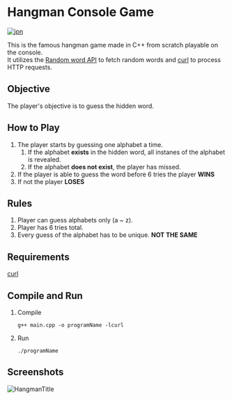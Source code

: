 # Hangman Console Game
[![jpn](https://img.shields.io/badge/lang-jpn-red.svg)](https://github.com/renm10/Hangman/blob/main/README-jp.md)

This is the famous hangman game made in C++ from scratch playable on the console.   
It utilizes the [Random word API](https://random-word-api.herokuapp.com/home) to fetch random words and [curl](https://curl.se/) to process HTTP requests.

## Objective
The player's objective is to guess the hidden word.

## How to Play
1. The player starts by guessing one alphabet a time.
    1. If the alphabet **exists** in the hidden word, all instanes of the alphabet is revealed. 
    2. If the alphabet **does not exist**, the player has missed.
2. If the player is able to guess the word before 6 tries the player **WINS**
3. If not the player **LOSES**

## Rules
1. Player can guess alphabets only (a ~ z).
2. Player has 6 tries total.
3. Every guess of the alphabet has to be unique. **NOT THE SAME**

## Requirements
[curl](https://curl.se/)

## Compile and Run
1. Compile
    ```
    g++ main.cpp -o programName -lcurl
    ```
2. Run
    ```
    ./programName
    ```

## Screenshots
![HangmanTitle]("https://github.com/renm10/Hangman/assets/43124584/0c31e2cf-e275-4bdc-ac50-8520c2e8bfac)
